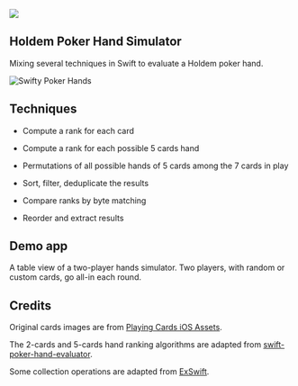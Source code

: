 ![](https://img.shields.io/badge/Swift-4-green.svg?style=flat)

## Holdem Poker Hand Simulator

Mixing several techniques in Swift to evaluate a Holdem poker hand.

![Swifty Poker Hands](https://www.evernote.com/shard/s89/sh/3f391e4f-3ba4-45ee-b4f6-cdaa8a85628f/8c3ded92bfda886b/res/7971889e-0eab-4f56-971c-51731ef3274e/skitch.png)

## Techniques

- Compute a rank for each card

- Compute a rank for each possible 5 cards hand

- Permutations of all possible hands of 5 cards among the 7 cards in play

- Sort, filter, deduplicate the results

- Compare ranks by byte matching

- Reorder and extract results

## Demo app

A table view of a two-player hands simulator. Two players, with random or custom cards, go all-in each round.

## Credits

Original cards images are from [Playing Cards iOS Assets](https://github.com/hayeah/playing-cards-assets).

The 2-cards and 5-cards hand ranking algorithms are adapted from [swift-poker-hand-evaluator](https://github.com/s4nchez/swift-poker-hand-evaluator).

Some collection operations are adapted from [ExSwift](https://github.com/pNre/ExSwift).